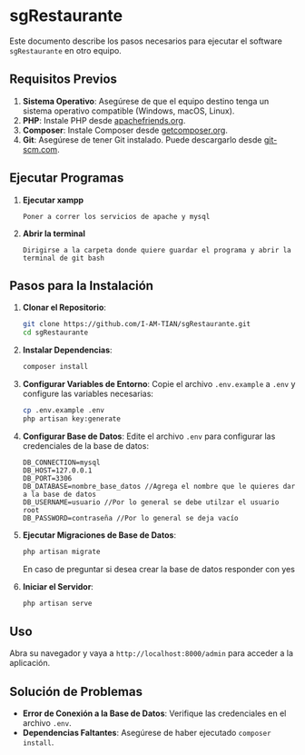 # sgRestaurante

Este documento describe los pasos necesarios para ejecutar el software `sgRestaurante` en otro equipo.

## Requisitos Previos

1. **Sistema Operativo**: Asegúrese de que el equipo destino tenga un sistema operativo compatible (Windows, macOS, Linux).
2. **PHP**: Instale PHP desde [apachefriends.org](https://www.apachefriends.org/es/index.html).
3. **Composer**: Instale Composer desde [getcomposer.org](https://getcomposer.org/).
4. **Git**: Asegúrese de tener Git instalado. Puede descargarlo desde [git-scm.com](https://git-scm.com/).

## Ejecutar Programas
1. **Ejecutar xampp**
    ```
    Poner a correr los servicios de apache y mysql
    ```
2. **Abrir la terminal**
    ```
    Dirigirse a la carpeta donde quiere guardar el programa y abrir la terminal de git bash
    ```

## Pasos para la Instalación

1. **Clonar el Repositorio**:
    ```bash
    git clone https://github.com/I-AM-TIAN/sgRestaurante.git
    cd sgRestaurante
    ```

2. **Instalar Dependencias**:
    ```bash
    composer install
    ```

3. **Configurar Variables de Entorno**:
    Copie el archivo `.env.example` a `.env` y configure las variables necesarias:
    ```bash
    cp .env.example .env
    php artisan key:generate
    ```

4. **Configurar Base de Datos**:
    Edite el archivo `.env` para configurar las credenciales de la base de datos:
    ```env
    DB_CONNECTION=mysql
    DB_HOST=127.0.0.1
    DB_PORT=3306
    DB_DATABASE=nombre_base_datos //Agrega el nombre que le quieres dar a la base de datos
    DB_USERNAME=usuario //Por lo general se debe utilzar el usuario root
    DB_PASSWORD=contraseña //Por lo general se deja vacío
    ```

5. **Ejecutar Migraciones de Base de Datos**:
    ```bash
    php artisan migrate
    ```
    En caso de preguntar si desea crear la base de datos responder con yes

6. **Iniciar el Servidor**:
    ```bash
    php artisan serve
    ```

## Uso

Abra su navegador y vaya a `http://localhost:8000/admin` para acceder a la aplicación.

## Solución de Problemas

- **Error de Conexión a la Base de Datos**: Verifique las credenciales en el archivo `.env`.
- **Dependencias Faltantes**: Asegúrese de haber ejecutado `composer install`.
